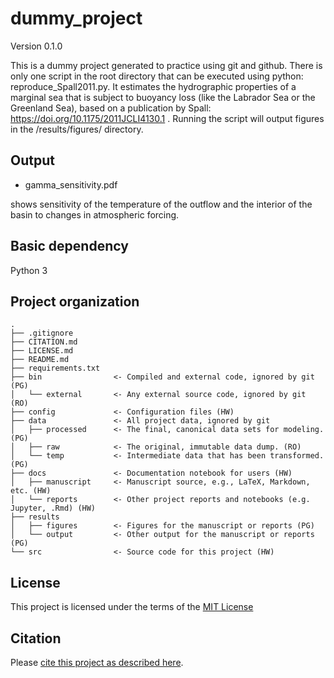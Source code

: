 # dummy_project

Version 0.1.0

This is a dummy project generated to practice using git and github. There is only one script in the root directory that can be executed using python: reproduce_Spall2011.py. It estimates the hydrographic properties of a marginal sea that is subject to buoyancy loss (like the Labrador Sea or the Greenland Sea), based on a publication by Spall: https://doi.org/10.1175/2011JCLI4130.1 . Running the script will output figures in the /results/figures/ directory. 

## Output
- gamma_sensitivity.pdf 

shows sensitivity of the temperature of the outflow and the interior of the basin to changes in atmospheric forcing.

## Basic dependency
Python 3

## Project organization

```
.
├── .gitignore
├── CITATION.md
├── LICENSE.md
├── README.md
├── requirements.txt
├── bin                <- Compiled and external code, ignored by git (PG)
│   └── external       <- Any external source code, ignored by git (RO)
├── config             <- Configuration files (HW)
├── data               <- All project data, ignored by git
│   ├── processed      <- The final, canonical data sets for modeling. (PG)
│   ├── raw            <- The original, immutable data dump. (RO)
│   └── temp           <- Intermediate data that has been transformed. (PG)
├── docs               <- Documentation notebook for users (HW)
│   ├── manuscript     <- Manuscript source, e.g., LaTeX, Markdown, etc. (HW)
│   └── reports        <- Other project reports and notebooks (e.g. Jupyter, .Rmd) (HW)
├── results
│   ├── figures        <- Figures for the manuscript or reports (PG)
│   └── output         <- Other output for the manuscript or reports (PG)
└── src                <- Source code for this project (HW)

```


## License

This project is licensed under the terms of the [MIT License](/LICENSE.md)

## Citation

Please [cite this project as described here](/CITATION.md).
